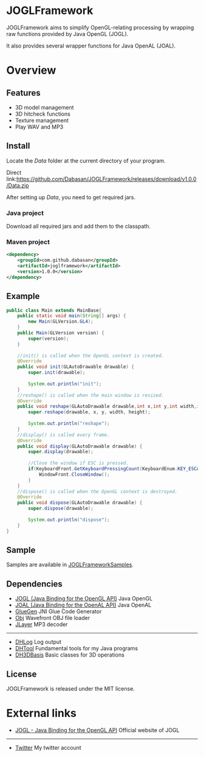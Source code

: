 # JOGLFramework

JOGLFramework aims to simplify OpenGL-relating processing by wrapping raw functions provided by Java OpenGL (JOGL).

It also provides several wrapper functions for Java OpenAL (JOAL).

# Overview

## Features

- 3D model management
- 3D hitcheck functions
- Texture management
- Play WAV and MP3

## Install

Locate the *Data* folder at the current directory of your program.

Direct link:https://github.com/Dabasan/JOGLFramework/releases/download/v1.0.0/Data.zip

After setting up *Data*, you need to get required jars.

### Java project

Download all required jars and add them to the classpath.

### Maven project

```xml
<dependency>
    <groupId>com.github.dabasan</groupId>
    <artifactId>joglframework</artifactId>
    <version>1.0.0</version>
</dependency>
```

## Example

```java
public class Main extends MainBase{
	public static void main(String[] args) {
		new Main(GLVersion.GL4);
	}
	public Main(GLVersion version) {
		super(version);
	}
	
	//init() is called when the OpenGL context is created.
	@Override
	public void init(GLAutoDrawable drawable) {
		super.init(drawable);
		
		System.out.println("init");
	}
	//reshape() is called when the main window is resized.
	@Override
	public void reshape(GLAutoDrawable drawable,int x,int y,int width,int height) {
		super.reshape(drawable, x, y, width, height);
		
		System.out.println("reshape");
	}
	//display() is called every frame.
	@Override
	public void display(GLAutoDrawable drawable) {
		super.display(drawable);
		
		//Close the window if ESC is pressed.
		if(KeyboardFront.GetKeyboardPressingCount(KeyboardEnum.KEY_ESCAPE)==1) {
			WindowFront.CloseWindow();
		}
	}
	//dispose() is called when the OpenGL context is destroyed.
	@Override
	public void dispose(GLAutoDrawable drawable) {
		super.dispose(drawable);
		
		System.out.println("dispose");
	}
}
```

## Sample

Samples are available in [JOGLFrameworkSamples](https://github.com/Dabasan/JOGLFrameworkSamples).

## Dependencies

- [JOGL (Java Binding for the OpenGL API)](https://github.com/sgothel/jogl)
  Java OpenGL
- [JOAL (Java Binding for the OpenAL API)](https://github.com/sgothel/joal)
  Java OpenAL
- [GlueGen](https://github.com/sgothel/gluegen)
  JNI Glue Code Generator
- [Obj](https://github.com/javagl/Obj)
  Wavefront OBJ file loader
- [JLayer](https://github.com/pdudits/soundlibs/tree/master/jlayer)
  MP3 decoder

------

- [DHLog](https://github.com/Dabasan/DHLog)
  Log output
- [DHTool](https://github.com/Dabasan/DHTool)
  Fundamental tools for my Java programs
- [DH3DBasis](https://github.com/Dabasan/DH3DBasis)
  Basic classes for 3D operations

## License

JOGLFramework is released under the MIT license.

# External links

- [JOGL - Java Binding for the OpenGL API](https://jogamp.org/jogl/www/)
  Official website of JOGL

------

- [Twitter](https://twitter.com/Daxie_tksm6)
  My twitter account